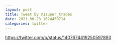 ```yaml
--- 
layout: post 
title: Tweet by @1super_trades 
date: 2021-06-23 1624450714 
categories: twitter 
--- 
```

https://twitter.com/o/status/1407674419250597893